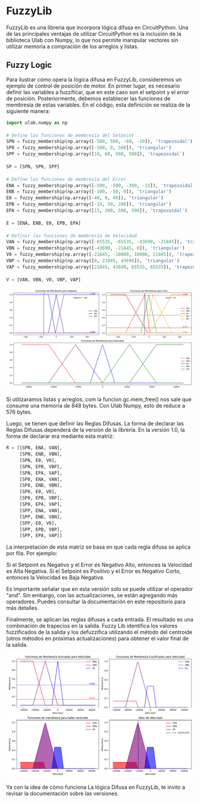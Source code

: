 # FuzzyLib
FuzzyLib es una librería que incorpora lógica difusa en CircuitPython. Una de las principales ventajas de utilizar CircuitPython es la inclusión de la biblioteca Ulab con Numpy, lo que nos permite manipular vectores sin utilizar memoria a compración de los arreglos y listas.

## Fuzzy Logic

Para ilustrar cómo opera la lógica difusa en FuzzyLib, consideremos un ejemplo de control de posición de motor.
En primer lugar, es necesario definir las variables a fuzzificar, que en este caso son el setpoint y el error de posición.
Posteriormente, debemos establecer las funciones de membresía de estas variables. En el código, esta definición se realiza de la siguiente manera:

```python
import ulab.numpy as np

# Define las funciones de membresía del Setpoint
SPN = fuzzy_membership(np.array([-500, 500, -60, -10]), 'trapezoidal')    # Setpoint Negativo
SP0 = fuzzy_membership(np.array([-500, 0, 500]), 'triangular')            # Setpoint Cero
SPP = fuzzy_membership(np.array([10, 60, 500, 500]), 'trapezoidal')       # Setpoint Positivo

SP = [SPN, SP0, SPP]

# Define las funciones de membresía del Error
ENA = fuzzy_membership(np.array([-500, -500, -300, -15]), 'trapezoidal') # Error Negativo Alto
ENB = fuzzy_membership(np.array([-100, -50, 0]), 'triangular')           # Error Negativo Bajo
E0 = fuzzy_membership(np.array([-40, 0, 40]), 'triangular')              # Error Cero
EPB = fuzzy_membership(np.array([-15, 50, 200]), 'triangular')           # Error Positivo Bajo
EPA = fuzzy_membership(np.array([15, 300, 500, 500]), 'trapezoidal')     # Error Positivo Alto

E = [ENA, ENB, E0, EPB, EPA]

# Definir las funciones de membresía de Velocidad
VAN = fuzzy_membership(np.array([-65535, -65535, -43690, -21845]), 'trapezoidal')   # Velocidad Alta Negativa
VBN = fuzzy_membership(np.array([-43690, -21845, 0]), 'triangular')                 # Velocidad Baja Negativa
V0 = fuzzy_membership(np.array([-21845, -10000, 10000, 21845]), 'trapezoidal')      # Velocidad Cero
VBP = fuzzy_membership(np.array([0, 21845, 43690]), 'triangular')                   # Velocidad Baja Positiva
VAP = fuzzy_membership(np.array([21845, 43690, 65535, 65535]), 'trapezoidal')       # Velocidad Alta Positiva

V = [VAN, VBN, V0, VBP, VAP]
```

![Funciones de Membresía de Error de Velocidad y Derivada de Error de Velocidad](img/Membership.png)

Si utilizaramos listas y arreglos, com la funcion gc.mem_free() nos sale que consume una memoria de 848 bytes. Con Ulab Numpy, esto de reduce a 576 bytes.

Luego, se tienen que definir las Reglas Difusas. La forma de declarar las Reglas Difusas dependerá de la versión de la librería. En la versión 1.0, la forma de declarar era mediante esta matriz:

```python
R = [[SPN, ENA, VAN],
     [SPN, ENB, VBN],
     [SPN, E0, V0],
     [SPN, EPB, VBP],
     [SPN, EPA, VAP],
     [SP0, ENA, VAN],
     [SP0, ENB, VBN],
     [SP0, E0, V0],
     [SP0, EPB, VBP],
     [SP0, EPA, VAP],
     [SPP, ENA, VAN],
     [SPP, ENB, VBN],
     [SPP, E0, V0],
     [SPP, EPB, VBP],
     [SPP, EPA, VAP]]
```
La interpretación de esta matriz se basa en que cada regla difusa se aplica por fila. Por ejemplo:

Si el Setpoint es Negativo y el Error es Negativo Alto, entonces la Velocidad es Alta Negativa.
Si el Setpoint es Positivo y el Error es Negativo Corto, entonces la Velocidad es Baja Negativa.

Es importante señalar que en esta versión solo se puede utilizar el operador "and". Sin embargo, con las actualizaciones, se están agregando más operadores. Puedes consultar la documentación en este repositorio para más detalles.

Finalmente, se aplican las reglas difusas a cada entrada. El resultado es una combinación de trapecios en la salida. Fuzzy Lib identifica los valores fuzzificados de la salida y los defuzzifica utilizando el método del centroide (otros métodos en próximas actualizaciones) para obtener el valor final de la salida. 

![Defuzzificación](img/Fuzzyfication.png)

Ya con la idea de cómo funciona La lógica Difusa en FuzzyLib, te invito a revisar la documentación sobre las versiones.
